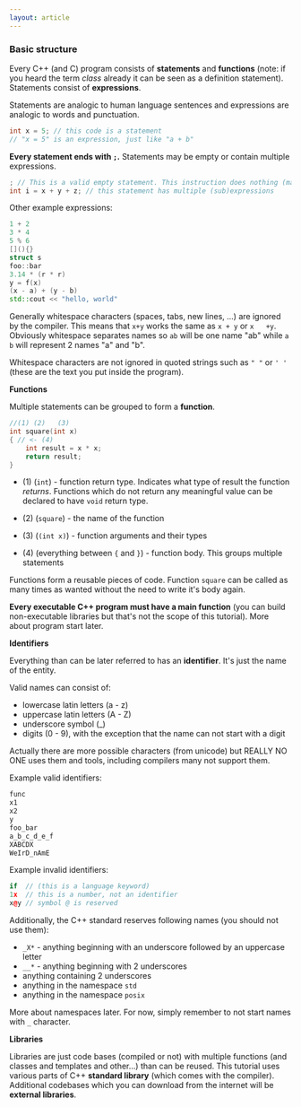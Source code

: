 ```yaml
---
layout: article
---
```


### Basic structure

Every C++ (and C) program consists of **statements** and **functions** (note: if you heard the term *class* already it can be seen as a definition statement). Statements consist of **expressions**.

Statements are analogic to human language sentences and expressions are analogic to words and punctuation.

```c++
int x = 5; // this code is a statement
// "x = 5" is an expression, just like "a + b" 
```

**Every statement ends with `;`.** Statements may be empty or contain multiple expressions.

```c++
; // This is a valid empty statement. This instruction does nothing (may trigger a compiler warning because it's useless)
int i = x + y + z; // this statement has multiple (sub)expressions
```

Other example expressions:

```c++
1 + 2
3 * 4
5 % 6
[](){}
struct s
foo::bar
3.14 * (r * r)
y = f(x)
(x - a) + (y - b)
std::cout << "hello, world"
```

Generally whitespace characters (spaces, tabs, new lines, ...) are ignored by the compiler. This means that `x+y` works the same as `x + y` or `x   +y`. Obviously whitespace separates names so `ab` will be one name "ab" while `a b` will represent 2 names "a" and "b".

Whitespace characters are not ignored in quoted strings such as `" "` or `' '` (these are the text you put inside the program).

**Functions**

Multiple statements can be grouped to form a **function**. 

```c++
//(1) (2)   (3)  
int square(int x)
{ // <- (4)
    int result = x * x;
    return result;
}
```

- (1) (`int`) - function return type. Indicates what type of result the function *returns*. Functions which do not return any meaningful value can be declared to have `void` return type.

- (2) (`square`) - the name of the function
- (3) (`(int x)`) - function arguments and their types
- (4) (everything between `{` and `}`) - function body. This groups multiple statements

Functions form a reusable pieces of code. Function `square` can be called as many times as wanted without the need to write it's body again.

**Every executable C++ program must have a main function** (you can build non-executable libraries but that's not the scope of this tutorial). More about program start later.

**Identifiers**

Everything than can be later referred to has an **identifier**. It's just the name of the entity.

Valid names can consist of:

- lowercase latin letters (a - z)
- uppercase latin letters (A - Z)
- underscore symbol (_)
- digits (0 - 9), with the exception that the name can not start with a digit

Actually there are more possible characters (from unicode) but REALLY NO ONE uses them and tools, including compilers many not support them.

Example valid identifiers:

```c++
func
x1
x2
y
foo_bar
a_b_c_d_e_f
XABCDX
WeIrD_nAmE
```

Example invalid identifiers:

```c++
if  // (this is a language keyword)
1x  // this is a number, not an identifier
x@y // symbol @ is reserved
```

Additionally, the C++ standard reserves following names (you should not use them):

- `_X*` - anything beginning with an underscore followed by an uppercase letter
- `__*` - anything beginning with 2 underscores
- anything containing 2 underscores
- anything in the namespace `std`
- anything in the namespace `posix`

More about namespaces later. For now, simply remember to not start names with `_` character.

**Libraries**

Libraries are just code bases (compiled or not) with multiple functions (and classes and templates and other...) than can be reused. This tutorial uses various parts of C++ **standard library** (which comes with the compiler). Additional codebases which you can download from the internet will be **external libraries**.